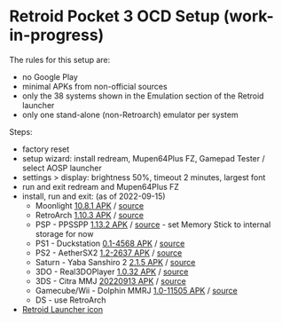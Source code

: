 # Retroid Pocket 3 OCD Setup (work-in-progress)

The rules for this setup are:
* no Google Play
* minimal APKs from non-official sources
* only the 38 systems shown in the Emulation section of the Retroid launcher
* only one stand-alone (non-Retroarch) emulator per system

Steps:
* factory reset
* setup wizard: install redream, Mupen64Plus FZ, Gamepad Tester / select AOSP launcher
* settings > display: brightness 50%, timeout 2 minutes, largest font
* run and exit redream and Mupen64Plus FZ
* install, run and exit: (as of 2022-09-15)
  * Moonlight [10.8.1 APK](https://github.com/moonlight-stream/moonlight-android/releases/download/v10.8.1/app-root-release.apk) / [source](https://github.com/moonlight-stream/moonlight-android/releases)
  * RetroArch [1.10.3 APK](https://buildbot.libretro.com/stable/1.10.3/android/RetroArch_aarch64.apk) / [source](https://www.retroarch.com/?page=platforms)
  * PSP - PPSSPP [1.13.2 APK](https://ppsspp.org/files/1_13_2/ppsspp.apk) / [source](https://ppsspp.org/downloads.html) - set Memory Stick to internal storage for now
  * PS1 - Duckstation [0.1-4568 APK](https://www.duckstation.org/android/duckstation-android.apk) / [source](https://www.duckstation.org/android/)
  * PS2 - AetherSX2 [1.2-2637 APK](https://www.aethersx2.com/archive/monthly/12899-v1.2-2637.apk) / [source](https://www.aethersx2.com/archive/)
  * Saturn - Yaba Sanshiro 2 [2.1.5 APK](https://uoyabause.org//apks/YabaSanshiro-V58-2.1.5-180821-release.apk) / [source](https://uoyabause.org/static_pages/download)
  * 3DO - Real3DOPlayer [1.0.32 APK](https://archive.org/download/ru.vastness.altmer.real3doplayer-1.0.32/ru.vastness.altmer.real3doplayer-1.0.32-full.apk) / [source](https://archive.org/details/ru.vastness.altmer.real3doplayer-1.0.32)
  * 3DS - Citra MMJ [20220913 APK](https://github.com/weihuoya/citra/releases/download/20220913/Citra_MMJ_20220913.apk) / [source](https://github.com/weihuoya/citra/releases)
  * Gamecube/Wii - Dolphin MMRJ [1.0-11505 APK](https://github.com/Bankaimaster999/Dolphin-MMJR/releases/download/1.0-11505/app-release.apk) / [source](https://github.com/Bankaimaster999/Dolphin-MMJR/releases/tag/1.0-11505)
  * DS - use RetroArch
* [Retroid Launcher icon](https://raw.githubusercontent.com/r0b0-tr0n/rp3ocd/main/grunt.webp)
